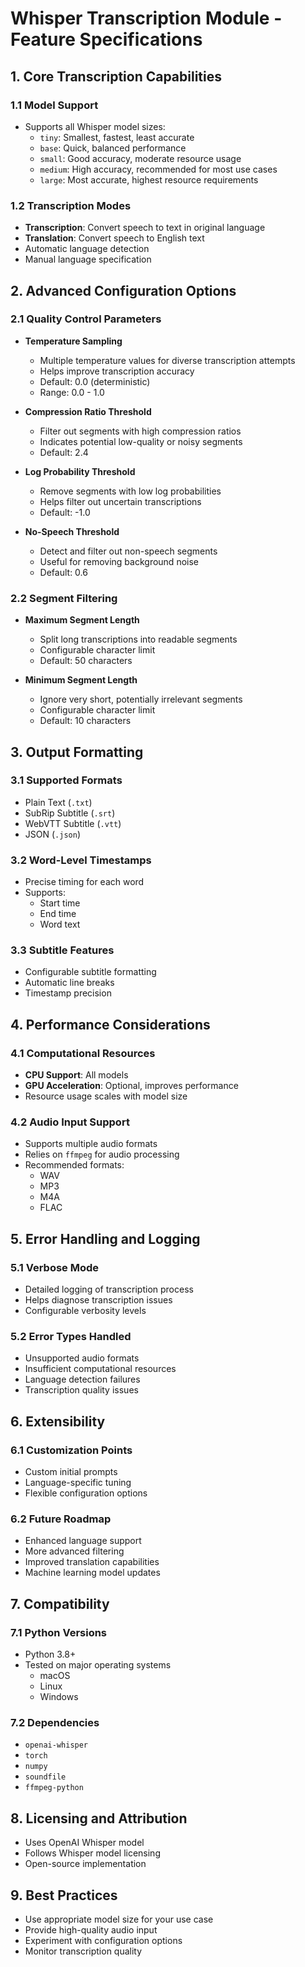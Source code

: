# Whisper Transcription Module - Feature Specifications

## 1. Core Transcription Capabilities

### 1.1 Model Support
- Supports all Whisper model sizes:
  - `tiny`: Smallest, fastest, least accurate
  - `base`: Quick, balanced performance
  - `small`: Good accuracy, moderate resource usage
  - `medium`: High accuracy, recommended for most use cases
  - `large`: Most accurate, highest resource requirements

### 1.2 Transcription Modes
- **Transcription**: Convert speech to text in original language
- **Translation**: Convert speech to English text
- Automatic language detection
- Manual language specification

## 2. Advanced Configuration Options

### 2.1 Quality Control Parameters
- **Temperature Sampling**
  - Multiple temperature values for diverse transcription attempts
  - Helps improve transcription accuracy
  - Default: 0.0 (deterministic)
  - Range: 0.0 - 1.0

- **Compression Ratio Threshold**
  - Filter out segments with high compression ratios
  - Indicates potential low-quality or noisy segments
  - Default: 2.4

- **Log Probability Threshold**
  - Remove segments with low log probabilities
  - Helps filter out uncertain transcriptions
  - Default: -1.0

- **No-Speech Threshold**
  - Detect and filter out non-speech segments
  - Useful for removing background noise
  - Default: 0.6

### 2.2 Segment Filtering
- **Maximum Segment Length**
  - Split long transcriptions into readable segments
  - Configurable character limit
  - Default: 50 characters

- **Minimum Segment Length**
  - Ignore very short, potentially irrelevant segments
  - Configurable character limit
  - Default: 10 characters

## 3. Output Formatting

### 3.1 Supported Formats
- Plain Text (`.txt`)
- SubRip Subtitle (`.srt`)
- WebVTT Subtitle (`.vtt`)
- JSON (`.json`)

### 3.2 Word-Level Timestamps
- Precise timing for each word
- Supports:
  - Start time
  - End time
  - Word text

### 3.3 Subtitle Features
- Configurable subtitle formatting
- Automatic line breaks
- Timestamp precision

## 4. Performance Considerations

### 4.1 Computational Resources
- **CPU Support**: All models
- **GPU Acceleration**: Optional, improves performance
- Resource usage scales with model size

### 4.2 Audio Input Support
- Supports multiple audio formats
- Relies on `ffmpeg` for audio processing
- Recommended formats: 
  - WAV
  - MP3
  - M4A
  - FLAC

## 5. Error Handling and Logging

### 5.1 Verbose Mode
- Detailed logging of transcription process
- Helps diagnose transcription issues
- Configurable verbosity levels

### 5.2 Error Types Handled
- Unsupported audio formats
- Insufficient computational resources
- Language detection failures
- Transcription quality issues

## 6. Extensibility

### 6.1 Customization Points
- Custom initial prompts
- Language-specific tuning
- Flexible configuration options

### 6.2 Future Roadmap
- Enhanced language support
- More advanced filtering
- Improved translation capabilities
- Machine learning model updates

## 7. Compatibility

### 7.1 Python Versions
- Python 3.8+
- Tested on major operating systems
  - macOS
  - Linux
  - Windows

### 7.2 Dependencies
- `openai-whisper`
- `torch`
- `numpy`
- `soundfile`
- `ffmpeg-python`

## 8. Licensing and Attribution
- Uses OpenAI Whisper model
- Follows Whisper model licensing
- Open-source implementation

## 9. Best Practices
- Use appropriate model size for your use case
- Provide high-quality audio input
- Experiment with configuration options
- Monitor transcription quality
